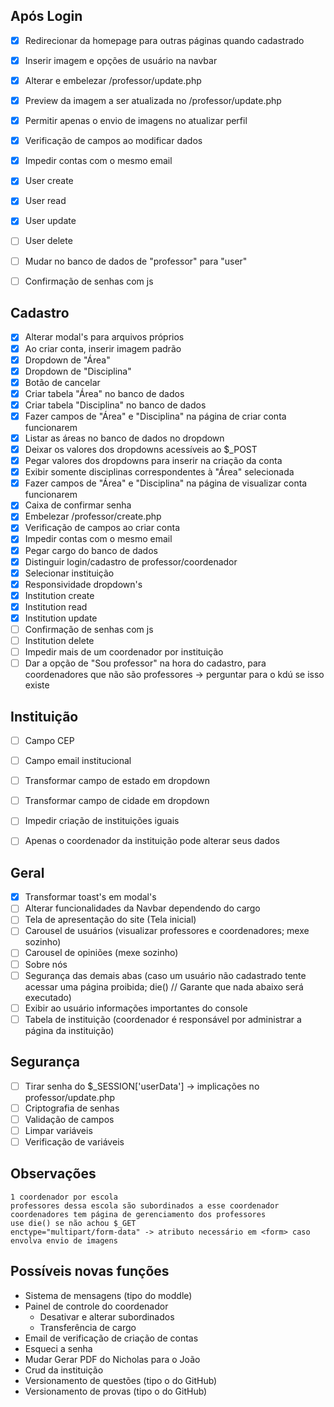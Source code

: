 ## Após Login
- [X] Redirecionar da homepage para outras páginas quando cadastrado
- [X] Inserir imagem e opções de usuário na navbar
- [X] Alterar e embelezar /professor/update.php
- [X] Preview da imagem a ser atualizada no /professor/update.php
- [X] Permitir apenas o envio de imagens no atualizar perfil
- [X] Verificação de campos ao modificar dados
- [X] Impedir contas com o mesmo email
- [X] User create
- [X] User read
- [X] User update
- [ ] User delete
- [ ] Mudar no banco de dados de "professor" para "user"
- [ ] Confirmação de senhas com js



## Cadastro
- [X] Alterar modal's para arquivos próprios
- [X] Ao criar conta, inserir imagem padrão
- [X] Dropdown de "Área"
- [X] Dropdown de "Disciplina"
- [X] Botão de cancelar
- [X] Criar tabela "Área" no banco de dados
- [X] Criar tabela "Disciplina" no banco de dados
- [X] Fazer campos de "Área" e "Disciplina" na página de criar conta funcionarem
- [X] Listar as áreas no banco de dados no dropdown
- [X] Deixar os valores dos dropdowns acessíveis ao $_POST
- [X] Pegar valores dos dropdowns para inserir na criação da conta
- [X] Exibir somente disciplinas correspondentes à "Área" selecionada
- [X] Fazer campos de "Área" e "Disciplina" na página de visualizar conta funcionarem
- [X] Caixa de confirmar senha
- [X] Embelezar /professor/create.php
- [X] Verificação de campos ao criar conta
- [X] Impedir contas com o mesmo email
- [X] Pegar cargo do banco de dados
- [X] Distinguir login/cadastro de professor/coordenador
- [X] Selecionar instituição
- [X] Responsividade dropdown's
- [X] Institution create
- [X] Institution read
- [X] Institution update
- [ ] Confirmação de senhas com js
- [ ] Institution delete
- [ ] Impedir mais de um coordenador por instituição
- [ ] Dar a opção de "Sou professor" na hora do cadastro, para coordenadores que não são professores -> perguntar para o kdú se isso existe

## Instituição
- [ ] Campo CEP
- [ ] Campo email institucional
- [ ] Transformar campo de estado em dropdown
- [ ] Transformar campo de cidade em dropdown
- [ ] Impedir criação de instituições iguais
- [ ] Apenas o coordenador da instituição pode alterar seus dados



## Geral
- [X] Transformar toast's em modal's
- [ ] Alterar funcionalidades da Navbar dependendo do cargo
- [ ] Tela de apresentação do site (Tela inicial)
- [ ] Carousel de usuários (visualizar professores e coordenadores; mexe sozinho)
- [ ] Carousel de opiniões (mexe sozinho)
- [ ] Sobre nós
- [ ] Segurança das demais abas (caso um usuário não cadastrado tente acessar uma página proibida; die() // Garante que nada abaixo será executado)
- [ ] Exibir ao usuário informações importantes do console
- [ ] Tabela de instituição (coordenador é responsável por administrar a página da instituição)

## Segurança
- [ ] Tirar senha do $_SESSION['userData'] -> implicações no professor/update.php
- [ ] Criptografia de senhas
- [ ] Validação de campos 
- [ ] Limpar variáveis
- [ ] Verificação de variáveis

## Observações
	1 coordenador por escola
	professores dessa escola são subordinados a esse coordenador
	coordenadores tem página de gerenciamento dos professores                                               
	use die() se não achou $_GET
	enctype="multipart/form-data" -> atributo necessário em <form> caso envolva envio de imagens

## Possíveis novas funções
* Sistema de mensagens (tipo do moddle)
* Painel de controle do coordenador
	* Desativar e alterar subordinados
	* Transferência de cargo
* Email de verificação de criação de contas
* Esqueci a senha
* Mudar Gerar PDF do Nicholas para o João
* Crud da instituição
* Versionamento de questões (tipo o do GitHub)
* Versionamento de provas (tipo o do GitHub)
